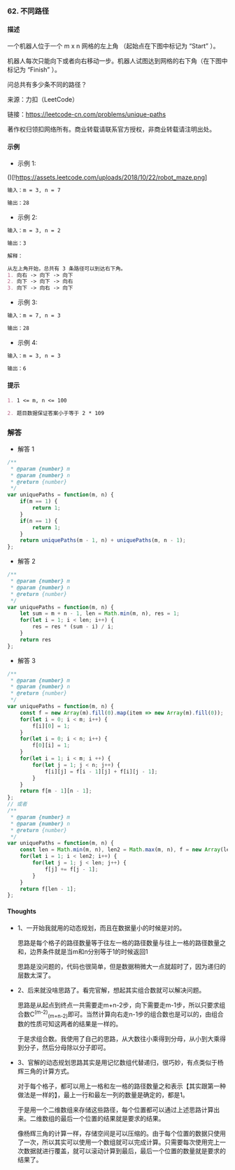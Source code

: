 ### 62. 不同路径

#### 描述

一个机器人位于一个 m x n 网格的左上角 （起始点在下图中标记为 “Start” ）。

机器人每次只能向下或者向右移动一步。机器人试图达到网格的右下角（在下图中标记为 “Finish” ）。

问总共有多少条不同的路径？

来源：力扣（LeetCode）

链接：https://leetcode-cn.com/problems/unique-paths

著作权归领扣网络所有。商业转载请联系官方授权，非商业转载请注明出处。

#### 示例

+ 示例 1:

()[!https://assets.leetcode.com/uploads/2018/10/22/robot_maze.png]
```md
输入：m = 3, n = 7

输出：28
```
+ 示例 2:
```md
输入：m = 3, n = 2

输出：3

解释：

从左上角开始，总共有 3 条路径可以到达右下角。
1. 向右 -> 向下 -> 向下
2. 向下 -> 向下 -> 向右
3. 向下 -> 向右 -> 向下
```
+ 示例 3:
```md
输入：m = 7, n = 3

输出：28
```
+ 示例 4:
```md
输入：m = 3, n = 3

输出：6
```


#### 提示
```md
1. 1 <= m, n <= 100

2. 题目数据保证答案小于等于 2 * 109
```

### 解答

+ 解答 1
```js
/**
 * @param {number} m
 * @param {number} n
 * @return {number}
 */
var uniquePaths = function(m, n) {
    if(m == 1) {
        return 1;
    }
    if(n == 1) {
        return 1;
    }
    return uniquePaths(m - 1, n) + uniquePaths(m, n - 1);
};
```

+ 解答 2
```js
/**
 * @param {number} m
 * @param {number} n
 * @return {number}
 */
var uniquePaths = function(m, n) {
    let sum = m + n - 1, len = Math.min(m, n), res = 1;
    for(let i = 1; i < len; i++) {
        res = res * (sum - i) / i;
    }
    return res
};
```

+ 解答 3
```js
/**
 * @param {number} m
 * @param {number} n
 * @return {number}
 */
var uniquePaths = function(m, n) {
    const f = new Array(m).fill(0).map(item => new Array(m).fill(0));
    for(let i = 0; i < m; i++) {
        f[i][0] = 1;
    }
    for(let i = 0; i < n; i++) {
        f[0][i] = 1;
    }
    for(let i = 1; i < m; i ++) {
        for(let j = 1; j < n; j++) {
            f[i][j] = f[i - 1][j] + f[i][j - 1];
        }
    }
    return f[m - 1][n - 1];
};
// 或者
/**
 * @param {number} m
 * @param {number} n
 * @return {number}
 */
var uniquePaths = function(m, n) {
    const len = Math.min(m, n), len2 = Math.max(m, n), f = new Array(len).fill(1);
    for(let i = 1; i < len2; i++) {
        for(let j = 1; j < len; j++) {
            f[j] += f[j - 1];
        }
    }
    return f[len - 1];
};
```

#### Thoughts

+ 1、一开始我就用的动态规划，而且在数据量小的时候是对的。
  
  思路是每个格子的路径数量等于往左一格的路径数量与往上一格的路径数量之和，边界条件就是当m和n分别等于1的时候返回1

  思路是没问题的，代码也很简单，但是数据稍微大一点就超时了，因为递归的层数太深了。

+ 2、后来就没啥思路了。看完官解，想起其实组合数就可以解决问题。
  
  思路是从起点到终点一共需要走m+n-2步，向下需要走m-1步，所以只要求组合数C<sup>(m-2)</sup><sub>(m+n-2)</sub>即可。当然计算向右走n-1步的组合数也是可以的，由组合数的性质可知这两者的结果是一样的。

  于是求组合数。我使用了自己的思路，从大数往小乘得到分母，从小到大乘得到分子，然后分母除以分子即可。

+ 3、官解的动态规划思路其实是用记忆数组代替递归，很巧妙，有点类似于杨辉三角的计算方式。
  
  对于每个格子，都可以用上一格和左一格的路径数量之和表示【其实跟第一种做法是一样的】，最上一行和最左一列的数量是确定的，都是1。

  于是用一个二维数组来存储这些路径，每个位置都可以通过上述思路计算出来。二维数组的最后一个位置的结果就是要求的结果。

  像杨辉三角的计算一样，存储空间是可以压缩的。由于每个位置的数据只使用了一次，所以其实可以使用一个数组就可以完成计算。只需要每次使用完上一次数据就进行覆盖，就可以滚动计算到最后，最后一个位置的数量就是要求的结果了。